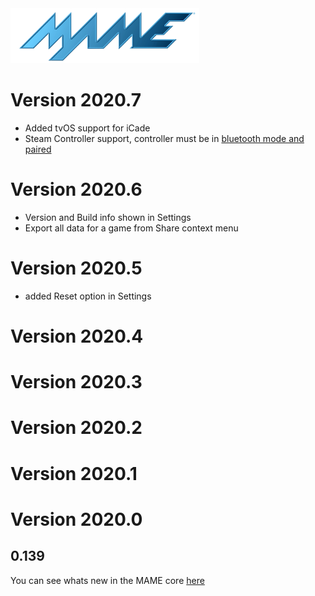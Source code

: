 <img src="mame_logo.png" width="60%">

# Version 2020.7

* Added tvOS support for iCade 
* Steam Controller support, controller must be in [bluetooth mode and paired](https://support.steampowered.com/kb_article.php?ref=7728-QESJ-4420)

# Version 2020.6

* Version and Build info shown in Settings
* Export all data for a game from Share context menu 

# Version 2020.5

* added Reset option in Settings

# Version 2020.4

# Version 2020.3

# Version 2020.2

# Version 2020.1

# Version 2020.0

0.139
-----
You can see whats new in the MAME core [here](https://www.mamedev.org/releases/whatsnew_0139.txt)
